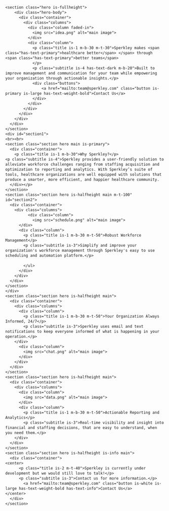 
<!DOCTYPE html>
<html>
  <head>
    <meta charset="utf-8">
    <meta name="viewport" content="width=device-width, initial-scale=1">
    <title>Sperkley</title>
    <link rel="stylesheet" href="https://cdn.jsdelivr.net/npm/bulma@0.8.2/css/bulma.min.css">
    <script defer src="https://use.fontawesome.com/releases/v5.3.1/js/all.js"></script>
  </head>
  <body>
  
    <section class="hero is-fullheight">
        <div class="hero-body">
          <div class="container">
            <div class="columns">
              <div class="column faded-in">
                <img src="idea.png" alt="main image">
              </div>
              <div class="column">
                <p class="title is-1 m-b-30 m-t-30">Sperkley makes <span class="has-text-primary">healthcare better</span> </span> through <span class="has-text-primary">better teams</span>
                </p>
                <p class="subtitle is-4 has-text-dark m-b-20">Built to improve management and communication for your team while empowering your organization through actionable insights.</p>
                <div class="buttons">
                    <a href="mailto:team@sperkley.com" class="button is-primary is-large has-text-weight-bold">Contact Us</a>
                </div>
              </div>
            </div>
          </div>
        </div>
      </div>
    </section>
    <div id="section1">
    <br><br>
    <section class="section hero main is-primary">
      <div class="container">
        <p class="title is-1 m-b-30">Why Sperkley?</p>
    <p class="subtitle is-4">Sperkley provides a user-friendly solution to alleviate workforce challenges ranging from staffing acquisition and optimization to reporting and analytics. With Sperkley’s suite of tools, healthcare organizations are well equipped with solutions that produce a smarter, more efficient, and happier healthcare community.  
      </div></p>
    </section>
    <section class="section hero is-halfheight main m-t-100" id="section2">
      <div class="container">
        <div class="columns">
              <div class="column">
                <img src="schedule.png" alt="main image">
          </div>
          <div class="column">
            <p class="title is-1 m-b-30 m-t-50">Robust Workforce Management</p>
            <p class="subtitle is-3">Simplify and improve your organization's workforce management through Sperkley's easy to use scheduling and automation platform.</p>
    
            </ul>
          </div>
        </div>
      </div>
    </section>
    </div>
    <section class="section hero is-halfheight main">
      <div class="container">
        <div class="columns">
          <div class="column">
            <p class="title is-1 m-b-30 m-t-50">Your Organization Always Informed, 24/7</p>
            <p class="subtitle is-3">Sperkley uses email and text notifications to keep everyone informed of what is happening in your operation.</p>
        </div>
          <div class="column">
            <img src="chat.png" alt="main image">
          </div>
        </div>
      </div>
    </section>
    <section class="section hero is-halfheight main">
      <div class="container">
        <div class="columns">
          <div class="column">
            <img src="data.png" alt="main image">
          </div>
          <div class="column">
            <p class="title is-1 m-b-30 m-t-50">Actionable Reporting and Analytics</p>
            <p class="subtitle is-3">Real-time visibility and insight into financial and staffing decisions, that are easy to understand, when you need them.</p>
        </div>
      </div>
    </section>
    <section class="section hero is-halfheight is-info main">
      <div class="container">
    <center>
          <p class="title is-2 m-t-40">Sperkley is currently under development but we would still love to talk!</p>
          <p class="subtitle is-3">Contact us for more information.</p>
            <a href="mailto:team@sperkley.com" class="button is-white is-large has-text-weight-bold has-text-info">Contact Us</a>
    </center>
      </div>
    </section>
    
  </body>
</html>
